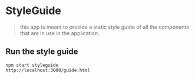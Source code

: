 # StyleGuide

> this app is meant to provide a static style guide of all 
> the components that are in use in the application.

## Run the style guide

    npm start styleguide
    http://localhost:3000/guide.html
    
